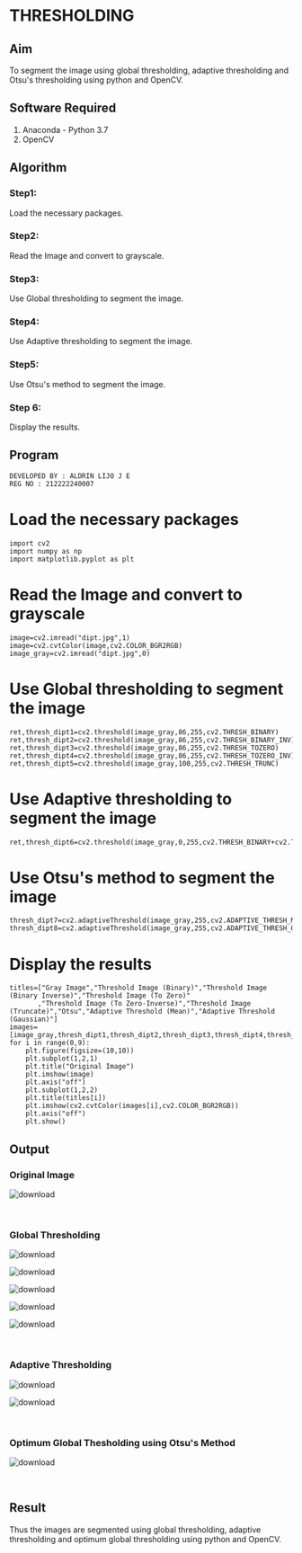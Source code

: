 # THRESHOLDING
## Aim
To segment the image using global thresholding, adaptive thresholding and Otsu's thresholding using python and OpenCV.

## Software Required
1. Anaconda - Python 3.7
2. OpenCV

## Algorithm

### Step1:
Load the necessary packages.
<br>

### Step2:
Read the Image and convert to grayscale.
<br>

### Step3:
Use Global thresholding to segment the image.
<br>

### Step4:
Use Adaptive thresholding to segment the image.
<br>

### Step5:
Use Otsu's method to segment the image.
<br>
### Step 6:
Display the results.
<br>

## Program
```
DEVELOPED BY : ALDRIN LIJO J E
REG NO : 212222240007
```


# Load the necessary packages
```
import cv2
import numpy as np
import matplotlib.pyplot as plt
```





# Read the Image and convert to grayscale
```
image=cv2.imread("dipt.jpg",1)
image=cv2.cvtColor(image,cv2.COLOR_BGR2RGB)
image_gray=cv2.imread("dipt.jpg",0)
```




# Use Global thresholding to segment the image
```
ret,thresh_dipt1=cv2.threshold(image_gray,86,255,cv2.THRESH_BINARY)
ret,thresh_dipt2=cv2.threshold(image_gray,86,255,cv2.THRESH_BINARY_INV)
ret,thresh_dipt3=cv2.threshold(image_gray,86,255,cv2.THRESH_TOZERO)
ret,thresh_dipt4=cv2.threshold(image_gray,86,255,cv2.THRESH_TOZERO_INV)
ret,thresh_dipt5=cv2.threshold(image_gray,100,255,cv2.THRESH_TRUNC)
```




# Use Adaptive thresholding to segment the image
```
ret,thresh_dipt6=cv2.threshold(image_gray,0,255,cv2.THRESH_BINARY+cv2.THRESH_OTSU)
```




# Use Otsu's method to segment the image 
```
thresh_dipt7=cv2.adaptiveThreshold(image_gray,255,cv2.ADAPTIVE_THRESH_MEAN_C,cv2.THRESH_BINARY,11,2)
thresh_dipt8=cv2.adaptiveThreshold(image_gray,255,cv2.ADAPTIVE_THRESH_GAUSSIAN_C,cv2.THRESH_BINARY,11,2)
```




# Display the results
```
titles=["Gray Image","Threshold Image (Binary)","Threshold Image (Binary Inverse)","Threshold Image (To Zero)"
       ,"Threshold Image (To Zero-Inverse)","Threshold Image (Truncate)","Otsu","Adaptive Threshold (Mean)","Adaptive Threshold (Gaussian)"]
images=[image_gray,thresh_dipt1,thresh_dipt2,thresh_dipt3,thresh_dipt4,thresh_dipt5,thresh_dipt6,thresh_dipt7,thresh_dipt8]
for i in range(0,9):
    plt.figure(figsize=(10,10))
    plt.subplot(1,2,1)
    plt.title("Original Image")
    plt.imshow(image)
    plt.axis("off")
    plt.subplot(1,2,2)
    plt.title(titles[i])
    plt.imshow(cv2.cvtColor(images[i],cv2.COLOR_BGR2RGB))
    plt.axis("off")
    plt.show()
```




## Output

### Original Image

![download](https://github.com/aldrinlijo04/THRESHOLDING/assets/118544279/0291decd-bb53-442c-8299-52ca3520f290)

<br>

### Global Thresholding
![download](https://github.com/aldrinlijo04/THRESHOLDING/assets/118544279/811b2916-24a3-4f83-8480-95bdf6e26eb7)

![download](https://github.com/aldrinlijo04/THRESHOLDING/assets/118544279/f9788a58-09f8-4f98-b0be-61af49320eec)

![download](https://github.com/aldrinlijo04/THRESHOLDING/assets/118544279/601fd421-8de7-41b5-8db4-53cf9cf751ae)

![download](https://github.com/aldrinlijo04/THRESHOLDING/assets/118544279/21da855f-ac67-4e6a-87ed-622ef3eaf900)

![download](https://github.com/aldrinlijo04/THRESHOLDING/assets/118544279/a0987493-1e10-47e0-ad95-948698d1d9a0)

<br>

### Adaptive Thresholding

![download](https://github.com/aldrinlijo04/THRESHOLDING/assets/118544279/5799038a-bf66-48c8-a7fb-065fa070fec4)

![download](https://github.com/aldrinlijo04/THRESHOLDING/assets/118544279/9e9e898b-97b7-4ddb-92e1-92a5dc3690ab)

<br>

### Optimum Global Thesholding using Otsu's Method

![download](https://github.com/aldrinlijo04/THRESHOLDING/assets/118544279/3201fdc0-a268-427a-b246-9378cbb0d707)


<br>


## Result
Thus the images are segmented using global thresholding, adaptive thresholding and optimum global thresholding using python and OpenCV.
